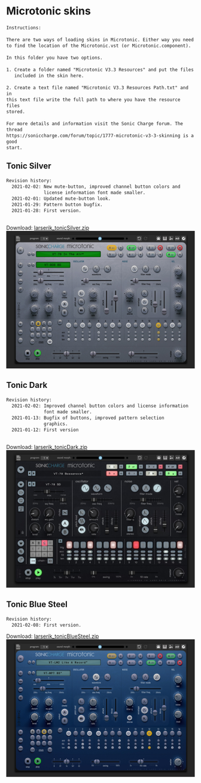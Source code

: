 # Microtonic skins
```
Instructions:

There are two ways of loading skins in Microtonic. Either way you need
to find the location of the Microtonic.vst (or Microtonic.component). 

In this folder you have two options. 

1. Create a folder named "Microtonic V3.3 Resources" and put the files 
   included in the skin here.
  
2. Create a text file named "Microtonic V3.3 Resources Path.txt" and in 
this text file write the full path to where you have the resource files 
stored.

For more details and information visit the Sonic Charge forum. The thread
https://soniccharge.com/forum/topic/1777-microtonic-v3-3-skinning is a good
start.

```


## Tonic Silver
```
Revision history:
  2021-02-02: New mute-button, improved channel button colors and
              license information font made smaller.
  2021-02-01: Updated mute-button look.
  2021-01-29: Pattern button bugfix.
  2021-01-28: First version.
  
```
Download: [larserik_tonicSilver.zip](larserik_tonicSilver.zip)
![preview](larserik_tonicSilver_preview.jpg)


## Tonic Dark
```
Revision history:
  2021-02-02: Improved channel button colors and license information 
              font made smaller.
  2021-01-13: Bugfix of buttons, improved pattern selection 
              graphics.
  2021-01-12: First version
  
```

Download: [larserik_tonicDark.zip](larserik_tonicDark.zip)
![preview](larserik_tonicDark_preview.jpg)


## Tonic Blue Steel
```
Revision history:
  2021-02-08: First version.
```
Download: [larserik_tonicBlueSteel.zip](larserik_tonicBlueSteel.zip)
![preview](larserik_tonicBlueSteel_preview.jpg)
